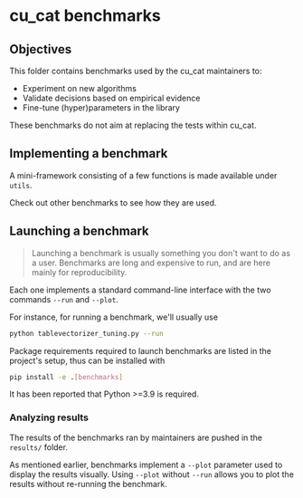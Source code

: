 # cu_cat benchmarks

## Objectives

This folder contains benchmarks used by the cu_cat maintainers to:
- Experiment on new algorithms
- Validate decisions based on empirical evidence
- Fine-tune (hyper)parameters in the library

These benchmarks do not aim at replacing the tests within cu_cat.

## Implementing a benchmark

A mini-framework consisting of a few functions is made available under `utils`.

Check out other benchmarks to see how they are used.

## Launching a benchmark

> Launching a benchmark is usually something you don't want to do as a user.
  Benchmarks are long and expensive to run, and are here mainly for reproducibility.

Each one implements a standard command-line interface with the two commands
``--run`` and ``--plot``.

For instance, for running a benchmark, we'll usually use

```bash
python tablevectorizer_tuning.py --run
```

Package requirements required to launch benchmarks are listed in the project's
setup, thus can be installed with

```bash
pip install -e .[benchmarks]
```

It has been reported that Python >=3.9 is required.

### Analyzing results

The results of the benchmarks ran by maintainers are pushed in the `results/` folder.

As mentioned earlier, benchmarks implement a ``--plot`` parameter used
to display the results visually. Using ``--plot`` without ``--run`` allows you to plot the results without re-running the benchmark.
